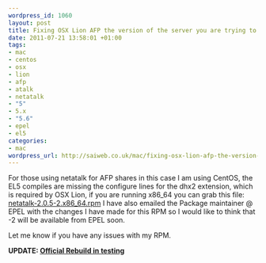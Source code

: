 ```yaml
--- 
wordpress_id: 1060
layout: post
title: Fixing OSX Lion AFP the version of the server you are trying to connect to is not supported
date: 2011-07-21 13:58:01 +01:00
tags: 
- mac
- centos
- osx
- lion
- afp
- atalk
- netatalk
- "5"
- 5.x
- "5.6"
- epel
- el5
categories: 
- mac
wordpress_url: http://saiweb.co.uk/mac/fixing-osx-lion-afp-the-version-of-the-server-you-are-trying-to-connect-to-is-not-supported
---
```

For those using netatalk for AFP shares in this case I am using CentOS, the EL5 compiles are missing the configure lines for the dhx2 extension, which is required by OSX Lion, if you are running x86_64 you can grab this file: <a href='http://cdn.saiweb.co.uk/uploads/2011/07/netatalk-2.0.5-2.x86_64.rpm_.zip'>netatalk-2.0.5-2.x86_64.rpm</a> I have also emailed the Package maintainer @ EPEL with the changes I have made for this RPM so I would like to think that -2 will be available from EPEL soon.

Let me know if you have any issues with my RPM.

<strong>UPDATE: <a href="http://koji.fedoraproject.org/koji/buildinfo?buildID=255047">Official Rebuild in testing</a></strong>




